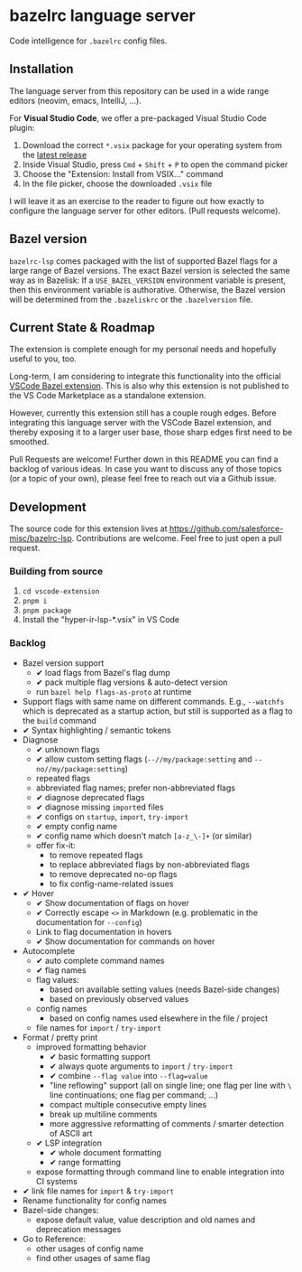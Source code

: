 # bazelrc language server

Code intelligence for `.bazelrc` config files.

## Installation

The language server from this repository can be used in a wide range editors (neovim, emacs, IntelliJ, ...).

For **Visual Studio Code**, we offer a pre-packaged Visual Studio Code plugin:

1. Download the correct `*.vsix` package for your operating system from the [latest release](https://github.com/salesforce-misc/bazelrc-lsp/releases/)
2. Inside Visual Studio, press `Cmd` + `Shift` + `P` to open the command picker
3. Choose the "Extension: Install from VSIX..." command
4. In the file picker, choose the downloaded `.vsix` file

I will leave it as an exercise to the reader to figure out how exactly
to configure the language server for other editors. (Pull requests welcome).

## Bazel version

`bazelrc-lsp` comes packaged with the list of supported Bazel flags for a large range of Bazel versions.
The exact Bazel version is selected the same way as in Bazelisk:
If a `USE_BAZEL_VERSION` environment variable is present, then this environment variable is authorative.
Otherwise, the Bazel version will be determined from the `.bazeliskrc` or the `.bazelversion` file.

## Current State & Roadmap

The extension is complete enough for my personal needs and hopefully useful to you, too.

Long-term, I am considering to integrate this functionality into the official [VSCode Bazel extension](https://github.com/bazelbuild/vscode-bazel). This is also why this extension is not published to the VS Code Marketplace as a standalone extension.

However, currently this extension still has a couple rough edges. Before integrating this language server with the VSCode Bazel extension, and thereby exposing it to a larger user base, those sharp edges first need to be smoothed.

Pull Requests are welcome! Further down in this README you can find a backlog of various ideas.
In case you want to discuss any of those topics (or a topic of your own), please feel free to reach out via a Github issue.

## Development

The source code for this extension lives at https://github.com/salesforce-misc/bazelrc-lsp.
Contributions are welcome. Feel free to just open a pull request.

### Building from source

1. `cd vscode-extension`
2. `pnpm i`
3. `pnpm package`
4. Install the "hyper-ir-lsp-*.vsix" in VS Code

### Backlog

* Bazel version support
  * ✔ load flags from Bazel's flag dump
  * ✔ pack multiple flag versions & auto-detect version
  * run `bazel help flags-as-proto` at runtime
* Support flags with same name on different commands. E.g., `--watchfs` which is deprecated as a startup action, but still is supported as a flag to the `build` command
* ✔ Syntax highlighting / semantic tokens
* Diagnose
  * ✔ unknown flags
  * ✔ allow custom setting flags (`--//my/package:setting` and `--no//my/package:setting`)
  * repeated flags
  * abbreviated flag names; prefer non-abbreviated flags
  * ✔ diagnose deprecated flags
  * ✔ diagnose missing `import`ed files
  * ✔ configs on `startup`, `import`, `try-import`
  * ✔ empty config name
  * ✔ config name which doesn't match `[a-z_\-]+` (or similar)
  * offer fix-it:
    * to remove repeated flags
    * to replace abbreviated flags by non-abbreviated flags
    * to remove deprecated no-op flags
    * to fix config-name-related issues
* ✔ Hover
  * ✔ Show documentation of flags on hover
  * ✔ Correctly escape `<>` in Markdown (e.g. problematic in the documentation for `--config`)
  * Link to flag documentation in hovers
  * ✔ Show documentation for commands on hover
* Autocomplete
  * ✔ auto complete command names
  * ✔ flag names
  * flag values:
    * based on available setting values (needs Bazel-side changes)
    * based on previously observed values
  * config names
    * based on config names used elsewhere in the file / project
  * file names for `import` / `try-import`
* Format / pretty print
  * improved formatting behavior
    * ✔ basic formatting support
    * ✔ always quote arguments to `import` / `try-import`
    * ✔ combine `--flag value` into `--flag=value`
    * "line reflowing" support (all on single line; one flag per line with `\` line continuations; one flag per command; ...)
    * compact multiple consecutive empty lines
    * break up multiline comments
    * more aggressive reformatting of comments / smarter detection of ASCII art
  * ✔ LSP integration
    * ✔ whole document formatting
    * ✔ range formatting
  * expose formatting through command line to enable integration into CI systems
* ✔ link file names for `import` & `try-import`
* Rename functionality for config names
* Bazel-side changes:
  * expose default value, value description and old names and deprecation messages
* Go to Reference:
  * other usages of config name
  * find other usages of same flag